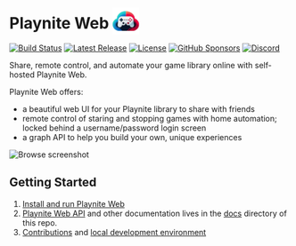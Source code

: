 # Playnite Web <img alt="Playnite Web logo" src="./docs/assets/images/logo.png" style="margin-bottom:-10px;" />

[![Build Status](https://github.com/andrew-codes/playnite-web/actions/workflows/verify-commits.yml/badge.svg)](https://github.com/andrew-codes/playnite-web/actions/workflows/verify-commits.yml)
[![Latest Release](https://img.shields.io/github/v/release/andrew-codes/playnite-web)](https://github.com/andrew-codes/playnite-web/releases/latest)
[![License](https://img.shields.io/github/license/andrew-codes/playnite-web)](https://github.com/andrew-codes/playnite-web?tab=AGPL-3.0-1-ov-file#readme)
[![GitHub Sponsors](https://img.shields.io/github/sponsors/andrew-codes)](https://github.com/sponsors/andrew-codes)
[![Discord](https://img.shields.io/discord/1432357177984684102?style=flat&label=Discord%20Community)](https://discord.gg/Dv8UrQ6mGb)

Share, remote control, and automate your game library online with self-hosted Playnite Web.

Playnite Web offers:

- a beautiful web UI for your Playnite library to share with friends
- remote control of staring and stopping games with home automation; locked behind a username/password login screen
- a graph API to help you build your own, unique experiences

![Browse screenshot](./docs/assets/images/browse-screenshot.png)

## Getting Started

1. [Install and run Playnite Web](./docs/guides/setup.md)
2. [Playnite Web API](./docs/api/data-model.md) and other documentation lives in the [docs](./docs/) directory of this repo.
3. [Contributions](./docs/CONTRIBUTING.md) and [local development environment](./docs/contributing/development-environment/index.md)
